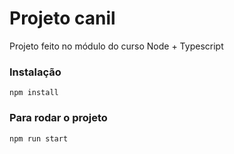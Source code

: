 # Projeto canil

Projeto feito no módulo do curso Node + Typescript

### Instalação

`npm install`

### Para rodar o projeto

`npm run start`
